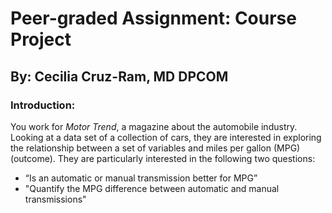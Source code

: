 # Peer-graded Assignment: Course Project

## By: Cecilia Cruz-Ram, MD DPCOM

### Introduction:


You work for *Motor Trend*, a magazine about the automobile industry. Looking at a data set of a collection of cars, they are 
interested in exploring the relationship between a set of variables and miles per gallon (MPG) (outcome). They are particularly 
interested in the following two questions:

* “Is an automatic or manual transmission better for MPG”
* "Quantify the MPG difference between automatic and manual transmissions"
